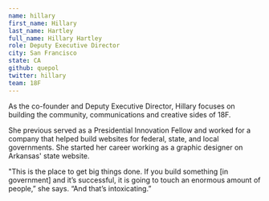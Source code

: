 ```yaml
---
name: hillary
first_name: Hillary
last_name: Hartley
full_name: Hillary Hartley
role: Deputy Executive Director
city: San Francisco
state: CA
github: quepol
twitter: hillary
team: 18F
---
```


As the co-founder and Deputy Executive Director, Hillary focuses on building the community, communications and creative sides of 18F.

She previous served as a Presidential Innovation Fellow and worked for a company that helped build websites for federal, state, and local governments. She started her career working as a graphic designer on Arkansas' state website.

"This is the place to get big things done. If you build something [in government] and it’s successful, it is going to touch an enormous amount of people,” she says. “And that’s intoxicating.”
